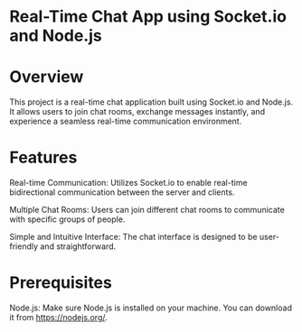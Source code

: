 # Real-Time Chat App using Socket.io and Node.js
# Overview
This project is a real-time chat application built using Socket.io and Node.js. It allows users to join chat rooms, exchange messages instantly, and experience a seamless real-time communication environment.

# Features
Real-time Communication: Utilizes Socket.io to enable real-time bidirectional communication between the server and clients.

Multiple Chat Rooms: Users can join different chat rooms to communicate with specific groups of people.

Simple and Intuitive Interface: The chat interface is designed to be user-friendly and straightforward.

# Prerequisites
Node.js: Make sure Node.js is installed on your machine. You can download it from https://nodejs.org/.
